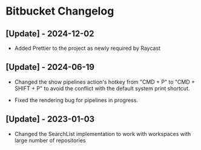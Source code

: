 # Bitbucket Changelog

## [Update] - 2024-12-02

- Added Prettier to the project as newly required by Raycast

## [Update] - 2024-06-19

- Changed the show pipelines action's hotkey from "CMD + P" to "CMD + SHIFT + P" to avoid the conflict with the default system print shortcut.

- Fixed the rendering bug for pipelines in progress.

## [Update] - 2023-01-03

- Changed the SearchList implementation to work with workspaces with large number of repositories

